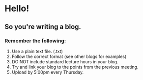 # Hello!

## So you're writing a blog.

### Remember the following:

1. Use a plain text file. (.txt)
2. Follow the correct format (see other blogs for examples)
3. DO NOT include standard lecture hours in your blog.
4. Try and link your blog to the points from the previous meeting.
5. Upload by 5:00pm every Thursday.